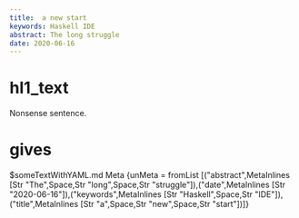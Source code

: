 ```yaml
---
title:  a new start
keywords: Haskell IDE
abstract: The long struggle 
date: 2020-06-16
---
```



# hl1_text

Nonsense sentence.

# gives
$someTextWithYAML.md Meta {unMeta = fromList [("abstract",MetaInlines [Str "The",Space,Str "long",Space,Str "struggle"]),("date",MetaInlines [Str "2020-06-16"]),("keywords",MetaInlines [Str "Haskell",Space,Str "IDE"]),("title",MetaInlines [Str "a",Space,Str "new",Space,Str "start"])]}